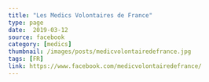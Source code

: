 ```yaml
---
title: "Les Medics Volontaires de France"
type: page
date:  2019-03-12
source: facebook
category: [medics]
thumbnail: /images/posts/medicvolontairedefrance.jpg
tags: [FR]
link: https://www.facebook.com/medicvolontairedefrance/
---
```

